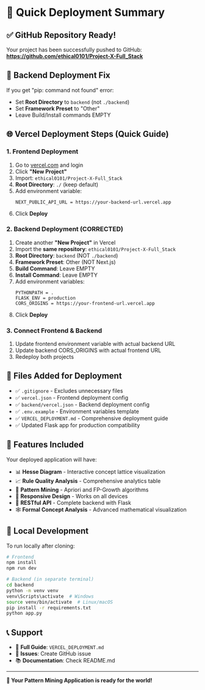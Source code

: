 # 🚀 Quick Deployment Summary

## ✅ GitHub Repository Ready!

Your project has been successfully pushed to GitHub:
**https://github.com/ethical0101/Project-X-Full_Stack**

## 🚨 Backend Deployment Fix

If you get "pip: command not found" error:
- Set **Root Directory** to `backend` (not `./backend`)
- Set **Framework Preset** to "Other" 
- Leave Build/Install commands EMPTY

## 🌐 Vercel Deployment Steps (Quick Guide)

### 1. Frontend Deployment
1. Go to [vercel.com](https://vercel.com) and login
2. Click **"New Project"**
3. Import: `ethical0101/Project-X-Full_Stack`
4. **Root Directory**: `./` (keep default)
5. Add environment variable:
   ```
   NEXT_PUBLIC_API_URL = https://your-backend-url.vercel.app
   ```
6. Click **Deploy**

### 2. Backend Deployment (CORRECTED)
1. Create another **"New Project"** in Vercel
2. Import the **same repository**: `ethical0101/Project-X-Full_Stack`
3. **Root Directory**: `backend` (NOT `./backend`)
4. **Framework Preset**: Other (NOT Next.js)
5. **Build Command**: Leave EMPTY
6. **Install Command**: Leave EMPTY
7. Add environment variables:
   ```
   PYTHONPATH = .
   FLASK_ENV = production
   CORS_ORIGINS = https://your-frontend-url.vercel.app
   ```
5. Click **Deploy**

### 3. Connect Frontend & Backend
1. Update frontend environment variable with actual backend URL
2. Update backend CORS_ORIGINS with actual frontend URL
3. Redeploy both projects

## 📁 Files Added for Deployment

- ✅ `.gitignore` - Excludes unnecessary files
- ✅ `vercel.json` - Frontend deployment config
- ✅ `backend/vercel.json` - Backend deployment config
- ✅ `.env.example` - Environment variables template
- ✅ `VERCEL_DEPLOYMENT.md` - Comprehensive deployment guide
- ✅ Updated Flask app for production compatibility

## 🎯 Features Included

Your deployed application will have:

- 📊 **Hesse Diagram** - Interactive concept lattice visualization
- 📈 **Rule Quality Analysis** - Comprehensive analytics table
- 🔄 **Pattern Mining** - Apriori and FP-Growth algorithms
- 📱 **Responsive Design** - Works on all devices
- 🔗 **RESTful API** - Complete backend with Flask
- 🕸️ **Formal Concept Analysis** - Advanced mathematical visualization

## 🔧 Local Development

To run locally after cloning:

```bash
# Frontend
npm install
npm run dev

# Backend (in separate terminal)
cd backend
python -m venv venv
venv\Scripts\activate  # Windows
source venv/bin/activate  # Linux/macOS
pip install -r requirements.txt
python app.py
```

## 📞 Support

- 📖 **Full Guide**: `VERCEL_DEPLOYMENT.md`
- 🐛 **Issues**: Create GitHub issue
- 📚 **Documentation**: Check README.md

---

**🎉 Your Pattern Mining Application is ready for the world!**